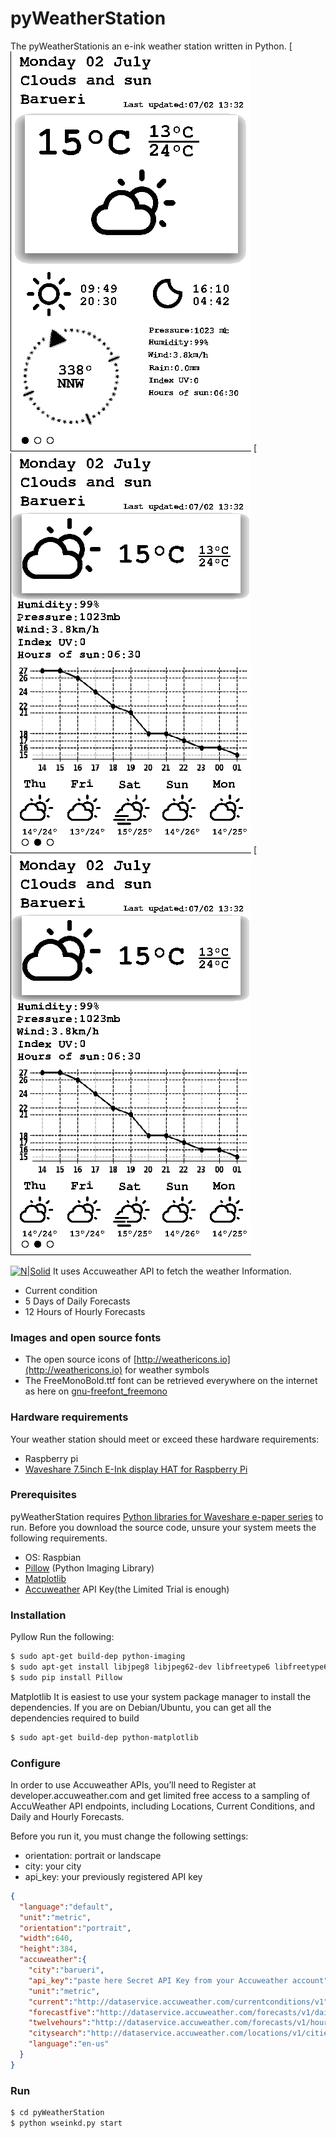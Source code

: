 # pyWeatherStation
The pyWeatherStationis an e-ink weather station written in Python. 
[![N|Solid](docs/portrait1.bmp)
[![N|Solid](docs/portrait2.bmp)
[![N|Solid](docs/portrait2.bmp)

[![N|Solid](https://developer.accuweather.com/sites/all/themes/accuweather/logo.png)](https://developer.accuweather.com/getting-started)
It uses Accuweather API to fetch the weather Information.
  - Current condition
  - 5 Days of Daily Forecasts
  - 12 Hours of Hourly Forecasts
### Images and open source fonts
  - The open source icons of [http://weathericons.io](http://weathericons.io) for weather symbols
  - The FreeMonoBold.ttf font can be retrieved everywhere on the internet as here on [gnu-freefont_freemono](http://weathericons.io)

### Hardware requirements
Your weather station should meet or exceed these hardware requirements:
- Raspberry pi
- [Waveshare 7.5inch E-Ink display HAT for Raspberry Pi](https://www.waveshare.com/product/modules/oleds-lcds/e-paper/7.5inch-e-paper-hat.htm)

### Prerequisites
pyWeatherStation requires [Python libraries for Waveshare e-paper series](https://github.com/soonuse/epd-library-python)  to run. 
Before you download the source code, unsure your system meets the following requirements. 
-  OS: Raspbian
-  [Pillow](https://pypi.org/project/Pillow/2.2.1/) (Python Imaging Library)
-  [Matplotlib](https://matplotlib.org/)
-  [Accuweather](https://developer.accuweather.com/) API Key(the Limited Trial is enough)

### Installation
 Pyllow
 Run the following:
```sh
$ sudo apt-get build-dep python-imaging
$ sudo apt-get install libjpeg8 libjpeg62-dev libfreetype6 libfreetype6-dev
$ sudo pip install Pillow
```
Matplotlib
It is easiest to use your system package manager to install the dependencies.
If you are on Debian/Ubuntu, you can get all the dependencies required to build 

```sh
$ sudo apt-get build-dep python-matplotlib
```

### Configure
In order to use Accuweather APIs, you’ll need to Register at developer.accuweather.com and get limited 
free access to a sampling of AccuWeather API endpoints, including Locations, Current Conditions, 
and Daily and Hourly Forecasts.

Before you run it, you must change the following settings:
-  orientation: portrait or landscape
-  city: your city
-  api_key: your previously registered API key

```json
{
  "language":"default",
  "unit":"metric",
  "orientation":"portrait",
  "width":640,
  "height":384,
  "accuweather":{
    "city":"barueri",
    "api_key":"paste here Secret API Key from your Accuweather account",
    "unit":"metric",
    "current":"http://dataservice.accuweather.com/currentconditions/v1",
    "forecastfive":"http://dataservice.accuweather.com/forecasts/v1/daily/5day",
    "twelvehours":"http://dataservice.accuweather.com/forecasts/v1/hourly/12hour",
    "citysearch":"http://dataservice.accuweather.com/locations/v1/cities/search",
    "language":"en-us"
  }
}
```


### Run
```sh
$ cd pyWeatherStation
$ python wseinkd.py start
```